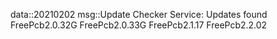 data::20210202
msg::Update Checker Service:
Updates found
FreePcb2.0.32G
FreePcb2.0.33G
FreePcb2.1.17
FreePcb2.2.02
